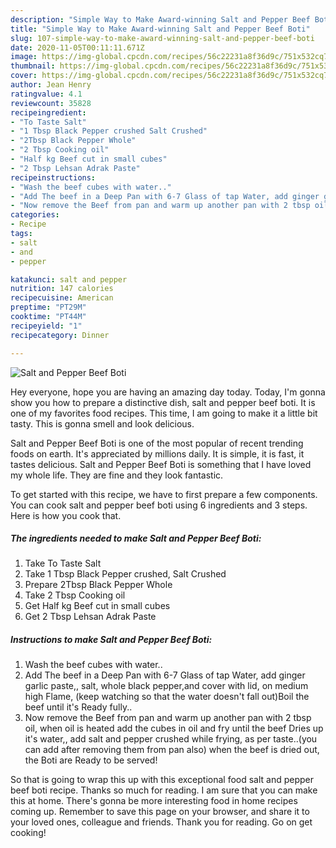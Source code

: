 ```yaml
---
description: "Simple Way to Make Award-winning Salt and Pepper Beef Boti"
title: "Simple Way to Make Award-winning Salt and Pepper Beef Boti"
slug: 107-simple-way-to-make-award-winning-salt-and-pepper-beef-boti
date: 2020-11-05T00:11:11.671Z
image: https://img-global.cpcdn.com/recipes/56c22231a8f36d9c/751x532cq70/salt-and-pepper-beef-boti-recipe-main-photo.jpg
thumbnail: https://img-global.cpcdn.com/recipes/56c22231a8f36d9c/751x532cq70/salt-and-pepper-beef-boti-recipe-main-photo.jpg
cover: https://img-global.cpcdn.com/recipes/56c22231a8f36d9c/751x532cq70/salt-and-pepper-beef-boti-recipe-main-photo.jpg
author: Jean Henry
ratingvalue: 4.1
reviewcount: 35828
recipeingredient:
- "To Taste Salt"
- "1 Tbsp Black Pepper crushed Salt Crushed"
- "2Tbsp Black Pepper Whole"
- "2 Tbsp Cooking oil"
- "Half kg Beef cut in small cubes"
- "2 Tbsp Lehsan Adrak Paste"
recipeinstructions:
- "Wash the beef cubes with water.."
- "Add The beef in a Deep Pan with 6-7 Glass of tap Water, add ginger garlic paste,, salt, whole black pepper,and cover with lid, on medium high Flame, (keep watching so that the water doesn&#39;t fall out)Boil the beef until it&#39;s Ready fully.."
- "Now remove the Beef from pan and warm up another pan with 2 tbsp oil, when oil is heated add the cubes in oil and fry until the beef Dries up it&#39;s water,, add salt and pepper crushed while frying, as per taste..(you can add after removing them from pan also) when the beef is dried out, the Boti are Ready to be served!"
categories:
- Recipe
tags:
- salt
- and
- pepper

katakunci: salt and pepper 
nutrition: 147 calories
recipecuisine: American
preptime: "PT29M"
cooktime: "PT44M"
recipeyield: "1"
recipecategory: Dinner

---
```



![Salt and Pepper Beef Boti](https://img-global.cpcdn.com/recipes/56c22231a8f36d9c/751x532cq70/salt-and-pepper-beef-boti-recipe-main-photo.jpg)

Hey everyone, hope you are having an amazing day today. Today, I'm gonna show you how to prepare a distinctive dish, salt and pepper beef boti. It is one of my favorites food recipes. This time, I am going to make it a little bit tasty. This is gonna smell and look delicious.



Salt and Pepper Beef Boti is one of the most popular of recent trending foods on earth. It's appreciated by millions daily. It is simple, it is fast, it tastes delicious. Salt and Pepper Beef Boti is something that I have loved my whole life. They are fine and they look fantastic.


To get started with this recipe, we have to first prepare a few components. You can cook salt and pepper beef boti using 6 ingredients and 3 steps. Here is how you cook that.

<!--inarticleads1-->

##### The ingredients needed to make Salt and Pepper Beef Boti:

1. Take To Taste Salt
1. Take 1 Tbsp Black Pepper crushed, Salt Crushed
1. Prepare 2Tbsp Black Pepper Whole
1. Take 2 Tbsp Cooking oil
1. Get Half kg Beef cut in small cubes
1. Get 2 Tbsp Lehsan Adrak Paste




<!--inarticleads2-->

##### Instructions to make Salt and Pepper Beef Boti:

1. Wash the beef cubes with water..
1. Add The beef in a Deep Pan with 6-7 Glass of tap Water, add ginger garlic paste,, salt, whole black pepper,and cover with lid, on medium high Flame, (keep watching so that the water doesn&#39;t fall out)Boil the beef until it&#39;s Ready fully..
1. Now remove the Beef from pan and warm up another pan with 2 tbsp oil, when oil is heated add the cubes in oil and fry until the beef Dries up it&#39;s water,, add salt and pepper crushed while frying, as per taste..(you can add after removing them from pan also) when the beef is dried out, the Boti are Ready to be served!




So that is going to wrap this up with this exceptional food salt and pepper beef boti recipe. Thanks so much for reading. I am sure that you can make this at home. There's gonna be more interesting food in home recipes coming up. Remember to save this page on your browser, and share it to your loved ones, colleague and friends. Thank you for reading. Go on get cooking!
